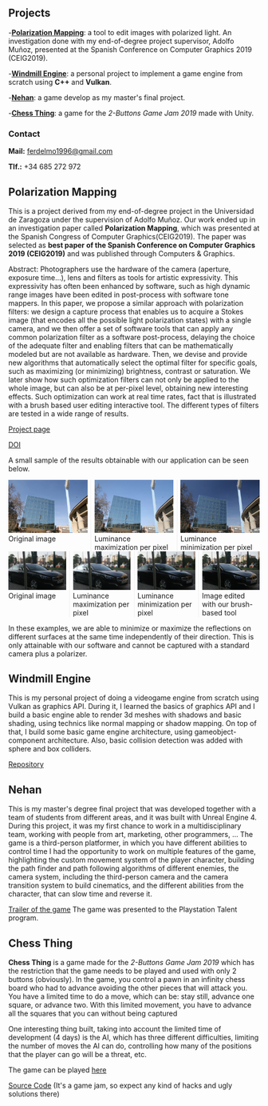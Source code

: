 ## Projects
-[**Polarization Mapping**](#polarization): a tool to edit images with polarized light. An investigation done with my end-of-degree project supervisor, Adolfo Muñoz, presented at the Spanish Conference on Computer Graphics 2019 (CEIG2019).

-[**Windmill Engine**](#windmill): a personal project to implement a game engine from scratch using **C++** and **Vulkan**.

-[**Nehan**](#nehan): a game develop as my master's final project.

-[**Chess Thing**](#chess-thing): a game for the _2-Buttons Game Jam 2019_ made with Unity.

### Contact
**Mail:** ferdelmo1996@gmail.com

**Tlf.:** +34 685 272 972

## <a name="polarization"></a>Polarization Mapping
This is a project derived from my end-of-degree project in the Universidad de Zaragoza under the supervision of Adolfo Muñoz. Our work ended up in an investigation paper called **Polarization Mapping**, which was presented at the Spanish Congress of Computer Graphics(CEIG2019). The paper was selected as **best paper of the Spanish Conference on Computer Graphics 2019 (CEIG2019)** and was published through Computers & Graphics.

Abstract: Photographers use the hardware of the camera (aperture, exposure time...), lens and filters as tools for artistic expressivity. This expressivity has often been enhanced by software, such as high dynamic range images have been edited in post-process with software tone mappers. In this paper, we propose a similar approach with polarization filters: we design a capture process that enables us to acquire a Stokes image (that encodes all the possible light polarization states) with a single camera, and we then offer a set of software tools that can apply any common polarization filter as a software post-process, delaying the choice of the adequate filter and enabling filters that can be mathematically modeled but are not available as hardware. Then, we devise and provide new algorithms that automatically select the optimal filter for specific goals, such as maximizing (or minimizing) brightness, contrast or saturation. We later show how such optimization filters can not only be applied to the whole image, but can also be at per-pixel level, obtaining new interesting effects. Such optimization can work at real time rates, fact that is illustrated with a brush based user editing interactive tool. The different types of filters are tested in a wide range of results.

[Project page](http://giga.cps.unizar.es/~amunoz/projects/CG2019_polarization/)

[DOI](https://doi.org/10.1016/j.cag.2019.06.011)

A small sample of the results obtainable with our application can be seen below.
<div style="-webkit-column-count: 3; -moz-column-count: 3; column-count: 3; -webkit-column-rule: 1px dotted #e0e0e0; -moz-column-rule: 1px dotted #e0e0e0; column-rule: 1px dotted #e0e0e0;">
    <div class="column">
        <img src="images/cielo/cubo.jpg">
        <figcaption>Original image</figcaption>
    </div>
    <div class="column">
        <img src="images/cielo/LumLMax.jpg">
        <figcaption>Luminance maximization per pixel</figcaption>
    </div>
    <div class="column">
        <img src="images/cielo/LumLMin.jpg">
        <figcaption>Luminance minimization per pixel</figcaption>
    </div>
</div>

<div style="-webkit-column-count: 4; -moz-column-count: 4; column-count: 4; -webkit-column-rule: 1px dotted #e0e0e0; -moz-column-rule: 1px dotted #e0e0e0; column-rule: 1px dotted #e0e0e0;">
    <div class="column">
        <img src="images/coche1/I.jpg">
        <figcaption>Original image</figcaption>
    </div>
    <div class="column">
        <img src="images/coche1/LumLMax.jpg">
        <figcaption>Luminance maximization per pixel</figcaption>
    </div>
    <div class="column">
        <img src="images/coche1/LumLMin.jpg">
        <figcaption>Luminance minimization per pixel</figcaption>
    </div>
    <div class="column">
        <img src="images/coche1/minLateralMaxFront.jpg">
        <figcaption>Image edited with our brush-based tool</figcaption>
    </div>
</div>

In these examples, we are able to minimize or maximize the reflections on different surfaces at the same time independently of their direction. This is only attainable with our software and cannot be captured with a standard camera plus a polarizer.

## <a name="windmill"></a>Windmill Engine
This is my personal project of doing a videogame engine from scratch using Vulkan as graphics API. During it, I learned the basics of graphics API and I build a basic engine able to render 3d meshes with shadows and basic shading, using technics like normal mapping or shadow mapping. On top of that, I build some basic game engine architecture, using gameobject-component architecture. Also, basic collision detection was added with sphere and box colliders.

[Repository](https://github.com/ferdelmo/WindmillEngine)

## <a name="nehan"></a> Nehan ##
This is my master's degree final project that was developed together with a team of students from different areas, and it was built with Unreal Engine 4. During this project, it was my first chance to work in a multidisciplinary team, working with people from art, marketing, other programmers, ... The game is a third-person platformer, in which you have different abilities to control time
I had the opportunity to work on multiple features of the game, highlighting the custom movement system of the player character, building the path finder and path following algorithms of different enemies, the camera system, including the third-person camera and the camera transition system to build cinematics, and the different abilities from the character, that can slow time and reverse it.

[Trailer of the game](https://github.com/ferdelmo/WindmillEngine)
The game was presented to the Playstation Talent program.

## <a name="chess-thing"></a>Chess Thing

**Chess Thing** is a game made for the _2-Buttons Game Jam 2019_ which has the restriction that the game needs to be played and used with only 2 buttons (obviously). In the game, you control a pawn in an infinity chess board who had to advance avoiding the other pieces that will attack you. You have a limited time to do a move, which can be: stay still, advance one square, or advance two. With this limited movement, you have to advance all the squares that you can without being captured

One interesting thing built, taking into account the limited time of development (4 days) is the AI, which has three different difficulties, limiting the number of moves the AI can do, controlling how many of the positions that the player can go will be a threat, etc. 

The game can be played [here](https://ferdelmo.itch.io/chess-thing)

[Source Code](https://github.com/ferdelmo/ChessThing) (It's a game jam, so expect any kind of hacks and ugly solutions there)
